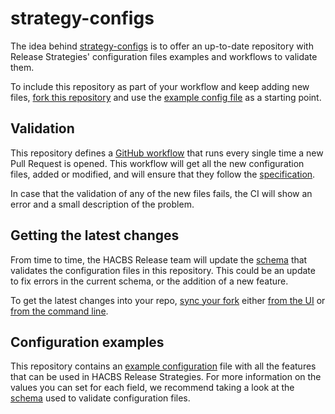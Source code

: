 # strategy-configs

The idea behind [strategy-configs](https://github.com/hacbs-release/strategy-configs) is to offer an up-to-date repository with Release Strategies' configuration files examples and workflows to validate them.

To include this repository as part of your workflow and keep adding new files, [fork this repository](https://github.com/hacbs-release/strategy-configs/fork) and use the [example config file](example.yaml) as a starting point.

## Validation

This repository defines a [GitHub workflow](.github/workflows/schema_validation.yaml) that runs every single time a new Pull Request is opened. This workflow will get all the new configuration files, added or modified, and will ensure that they follow the [specification](.github/schema.json).

In case that the validation of any of the new files fails, the CI will show an error and a small description of the problem.

## Getting the latest changes

From time to time, the HACBS Release team will update the [schema](.github/schema.json) that validates the configuration files in this repository. This could be an update to fix errors in the current schema, or the addition of a new feature.

To get the latest changes into your repo, [sync your fork](https://docs.github.com/en/pull-requests/collaborating-with-pull-requests/working-with-forks/syncing-a-fork) either [from the UI](https://docs.github.com/en/pull-requests/collaborating-with-pull-requests/working-with-forks/syncing-a-fork#syncing-a-fork-from-the-web-ui) or [from the command line](https://docs.github.com/en/pull-requests/collaborating-with-pull-requests/working-with-forks/syncing-a-fork#syncing-a-fork-from-the-command-line).

## Configuration examples

This repository contains an [example configuration](example.yaml) file with all the features that can be used in HACBS Release Strategies. For more information on the values you can set for each field, we recommend taking a look at the [schema](.github/schema.json) used to validate configuration files.
